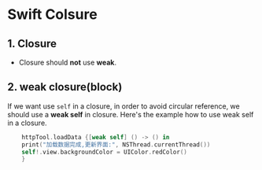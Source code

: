 # Swift Colsure

## 1. Closure

- Closure should **not** use **weak**.

## 2. weak closure(block)

If we want use `self` in a closure, in order to avoid circular reference, we should use a **weak self** in closure. Here's the example how to use weak self in a closure.

```swift
    httpTool.loadData {[weak self] () -> () in
    print("加载数据完成,更新界面:", NSThread.currentThread())
    self!.view.backgroundColor = UIColor.redColor()
    }
```